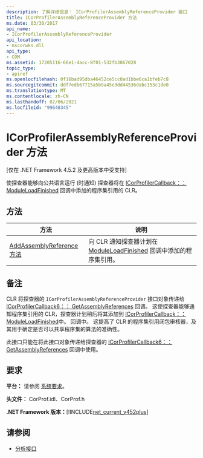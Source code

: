 ```yaml
---
description: 了解详细信息： ICorProfilerAssemblyReferenceProvider 接口
title: ICorProfilerAssemblyReferenceProvider 方法
ms.date: 03/30/2017
api_name:
- ICorProfilerAssemblyReferenceProvider
api_location:
- mscorwks.dll
api_type:
- COM
ms.assetid: 17205116-66e1-4acc-8f01-532fb3867028
topic_type:
- apiref
ms.openlocfilehash: 0f16bad95dba46452ce5cc8ad1bbe6ca1bfeb7c8
ms.sourcegitcommit: ddf7edb67715a5b9a45e3dd44536dabc153c1de0
ms.translationtype: MT
ms.contentlocale: zh-CN
ms.lasthandoff: 02/06/2021
ms.locfileid: "99648345"
---
```

# <a name="icorprofilerassemblyreferenceprovider-interface"></a>ICorProfilerAssemblyReferenceProvider 方法

[仅在 .NET Framework 4.5.2 及更高版本中受支持]  
  
 使探查器能够向公共语言运行 (时通知) 探查器将在 [ICorProfilerCallback：： ModuleLoadFinished](icorprofilercallback-moduleloadfinished-method.md) 回调中添加的程序集引用的 CLR。  
  
## <a name="methods"></a>方法  
  
|方法|说明|  
|------------|-----------------|  
|[AddAssemblyReference 方法](icorprofilerassemblyreferenceprovider-addassemblyreference-method.md)|向 CLR 通知探查器计划在 [ModuleLoadFinished](icorprofilercallback-moduleloadfinished-method.md) 回调中添加的程序集引用。|  
  
## <a name="remarks"></a>备注  

 CLR 将探查器的 `ICorProfilerAssemblyReferenceProvider` 接口对象传递给 [ICorProfilerCallback6：： GetAssemblyReferences](icorprofilercallback6-getassemblyreferences-method.md) 回调。 这使探查器能够通知程序集引用的 CLR，探查器计划稍后将其添加到 [ICorProfilerCallback：： ModuleLoadFinished](icorprofilercallback-moduleloadfinished-method.md)中。 回调中。 这提高了 CLR 的程序集引用闭包审核器，及其用于确定是否可以共享程序集的算法的准确性。  
  
 此接口只能在将此接口对象传递给探查器的 [ICorProfilerCallback6：： GetAssemblyReferences](icorprofilercallback6-getassemblyreferences-method.md) 回调中使用。  
  
## <a name="requirements"></a>要求  

 **平台：** 请参阅 [系统要求](../../get-started/system-requirements.md)。  
  
 **头文件：** CorProf.idl、CorProf.h  
  
 **.NET Framework 版本：**[!INCLUDE[net_current_v452plus](../../../../includes/net-current-v452plus-md.md)]  
  
## <a name="see-also"></a>请参阅

- [分析接口](profiling-interfaces.md)
